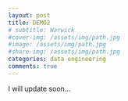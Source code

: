 ```yaml
---
layout: post
title: DEMO2
# subtitle: Warwick
#cover-img: /assets/img/path.jpg
#image: /assets/img/path.jpg
#share-img: /assets/img/path.jpg
categories: data engineering
comments: true
---
```


I will update soon...
